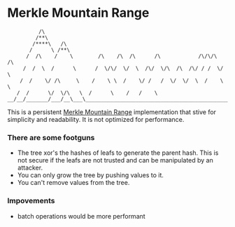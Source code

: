# Merkle Mountain Range
```
          /\
         /**\
        /****\   /\
       /      \ /**\
      /  /\    /    \        /\    /\  /\      /\            /\/\/\  /\
     /  /  \  /      \      /  \/\/  \/  \  /\/  \/\  /\  /\/ / /  \/  \
    /  /    \/ /\     \    /    \ \  /    \/ /   /  \/  \/  \  /    \   \
   /  /      \/  \/\   \  /      \    /   /    \
__/__/_______/___/__\___\__________________________________________________

```
This is a persistent [Merkle Mountain Range](https://github.com/opentimestamps/opentimestamps-server/blob/master/doc/merkle-mountain-range.md) implementation that stive for simplicity and readability. It is not optimized for performance.

### There are some footguns

- The tree xor's the hashes of leafs to generate the parent hash. This is not secure if the leafs are not trusted and can be manipulated by an attacker.
- You can only grow the tree by pushing values to it.
- You can't remove values from the tree.

### Impovements

- batch operations would be more performant
